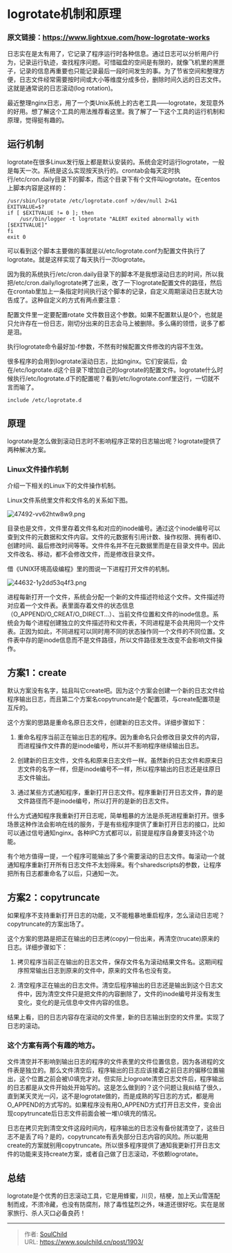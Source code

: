 # logrotate机制和原理

<!--more-->
### 原文链接：https://www.lightxue.com/how-logrotate-works

日志实在是太有用了，它记录了程序运行时各种信息。通过日志可以分析用户行为，记录运行轨迹，查找程序问题。可惜磁盘的空间是有限的，就像飞机里的黑匣子，记录的信息再重要也只能记录最后一段时间发生的事。为了节省空间和整理方便，日志文件经常需要按时间或大小等维度分成多份，删除时间久远的日志文件。这就是通常说的日志滚动(log rotation)。

最近整理nginx日志，用了一个类Unix系统上的古老工具——logrotate，发现意外的好用。想了解这个工具的用法推荐看这里。我了解了一下这个工具的运行机制和原理，觉得挺有趣的。


<!--more-->


## 运行机制
logrotate在很多Linux发行版上都是默认安装的。系统会定时运行logrotate，一般是每天一次。系统是这么实现按天执行的。crontab会每天定时执行/etc/cron.daily目录下的脚本，而这个目录下有个文件叫logrotate。在centos上脚本内容是这样的：
```
/usr/sbin/logrotate /etc/logrotate.conf >/dev/null 2>&1
EXITVALUE=$?
if [ $EXITVALUE != 0 ]; then
    /usr/bin/logger -t logrotate "ALERT exited abnormally with [$EXITVALUE]"
fi
exit 0
```
可以看到这个脚本主要做的事就是以/etc/logrotate.conf为配置文件执行了logrotate。就是这样实现了每天执行一次logrotate。

因为我的系统执行/etc/cron.daily目录下的脚本不是我想滚动日志的时间，所以我把/etc/cron.daily/logrotate拷了出来，改了一下logrotate配置文件的路径，然后在crontab里加上一条指定时间执行这个脚本的记录，自定义周期滚动日志就大功告成了。这种自定义的方式有两点要注意：

配置文件里一定要配置rotate 文件数目这个参数。如果不配置默认是0个，也就是只允许存在一份日志，刚切分出来的日志会马上被删除。多么痛的领悟，说多了都是泪。

执行logrotate命令最好加-f参数，不然有时候配置文件修改的内容不生效。

很多程序的会用到logrotate滚动日志，比如nginx。它们安装后，会在/etc/logrotate.d这个目录下增加自己的logrotate的配置文件。logrotate什么时候执行/etc/logrotate.d下的配置呢？看到/etc/logrotate.conf里这行，一切就不言而喻了。

```include /etc/logrotate.d```

## 原理
logrotate是怎么做到滚动日志时不影响程序正常的日志输出呢？logrotate提供了两种解决方案。

### Linux文件操作机制
介绍一下相关的Linux下的文件操作机制。

Linux文件系统里文件和文件名的关系如下图。

![47492-vv62htw8w9.png](images/2955109803.png "2955109803")

目录也是文件，文件里存着文件名和对应的inode编号。通过这个inode编号可以查到文件的元数据和文件内容。文件的元数据有引用计数、操作权限、拥有者ID、创建时间、最后修改时间等等。文件件名并不在元数据里而是在目录文件中。因此文件改名、移动，都不会修改文件，而是修改目录文件。

借《UNIX环境高级编程》里的图说一下进程打开文件的机制。

![44632-1y2dd53q4f3.png](images/271965147.png "271965147")

进程每新打开一个文件，系统会分配一个新的文件描述符给这个文件。文件描述符对应着一个文件表。表里面存着文件的状态信息（O_APPEND/O_CREAT/O_DIRECT...）、当前文件位置和文件的inode信息。系统会为每个进程创建独立的文件描述符和文件表，不同进程是不会共用同一个文件表。正因为如此，不同进程可以同时用不同的状态操作同一个文件的不同位置。文件表中存的是inode信息而不是文件路径，所以文件路径发生改变不会影响文件操作。

## 方案1：create
默认方案没有名字，姑且叫它create吧。因为这个方案会创建一个新的日志文件给程序输出日志，而且第二个方案名copytruncate是个配置项，与create配置项是互斥的。

这个方案的思路是重命名原日志文件，创建新的日志文件。详细步骤如下：

1. 重命名程序当前正在输出日志的程序。因为重命名只会修改目录文件的内容，而进程操作文件靠的是inode编号，所以并不影响程序继续输出日志。

2. 创建新的日志文件，文件名和原来日志文件一样。虽然新的日志文件和原来日志文件的名字一样，但是inode编号不一样，所以程序输出的日志还是往原日志文件输出。

3. 通过某些方式通知程序，重新打开日志文件。程序重新打开日志文件，靠的是文件路径而不是inode编号，所以打开的是新的日志文件。

什么方式通知程序我重新打开日志呢，简单粗暴的方法是杀死进程重新打开。很多场景这种作法会影响在线的服务，于是有些程序提供了重新打开日志的接口，比如可以通过信号通知nginx。各种IPC方式都可以，前提是程序自身要支持这个功能。

有个地方值得一提，一个程序可能输出了多个需要滚动的日志文件。每滚动一个就通知程序重新打开所有日志文件不太划得来。有个sharedscripts的参数，让程序把所有日志都重命名了以后，只通知一次。

## 方案2：copytruncate
如果程序不支持重新打开日志的功能，又不能粗暴地重启程序，怎么滚动日志呢？copytruncate的方案出场了。

这个方案的思路是把正在输出的日志拷(copy)一份出来，再清空(trucate)原来的日志。详细步骤如下：

1. 拷贝程序当前正在输出的日志文件，保存文件名为滚动结果文件名。这期间程序照常输出日志到原来的文件中，原来的文件名也没有变。

2. 清空程序正在输出的日志文件。清空后程序输出的日志还是输出到这个日志文件中，因为清空文件只是把文件的内容删除了，文件的inode编号并没有发生变化，变化的是元信息中文件内容的信息。

结果上看，旧的日志内容存在滚动的文件里，新的日志输出到空的文件里。实现了日志的滚动。

### 这个方案有两个有趣的地方。

文件清空并不影响到输出日志的程序的文件表里的文件位置信息，因为各进程的文件表是独立的。那么文件清空后，程序输出的日志应该接着之前日志的偏移位置输出，这个位置之前会被\0填充才对。但实际上logroate清空日志文件后，程序输出的日志都是从文件开始处开始写的。这是怎么做到的？这个问题让我纠结了很久，直到某天灵光一闪，这不是logrotate做的，而是成熟的写日志的方式，都是用O_APPEND的方式写的。如果程序没有用O_APPEND方式打开日志文件，变会出现copytruncate后日志文件前面会被一堆\0填充的情况。

日志在拷贝完到清空文件这段时间内，程序输出的日志没有备份就清空了，这些日志不是丢了吗？是的，copytruncate有丢失部分日志内容的风险。所以能用create的方案就别用copytruncate。所以很多程序提供了通知我更新打开日志文件的功能来支持create方案，或者自己做了日志滚动，不依赖logrotate。

## 总结
logrotate是个优秀的日志滚动工具，它是用蜂蜜，川贝，桔梗，加上天山雪莲配制而成，不须冷藏，也没有防腐剂，除了毒性猛烈之外，味道还很好吃。实在是居家旅行、杀人灭口必备良药！


---

> 作者: [SoulChild](https://www.soulchild.cn)  
> URL: https://www.soulchild.cn/post/1903/  

